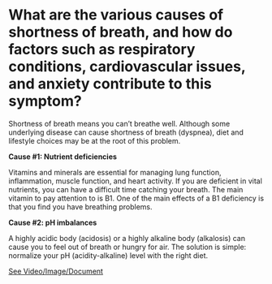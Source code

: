 # What are the various causes of shortness of breath, and how do factors such as respiratory conditions, cardiovascular issues, and anxiety contribute to this symptom?

Shortness of breath means you can’t breathe well. Although some underlying disease can cause shortness of breath (dyspnea), diet and lifestyle choices may be at the root of this problem.

**Cause #1: Nutrient deficiencies**

Vitamins and minerals are essential for managing lung function, inflammation, muscle function, and heart activity. If you are deficient in vital nutrients, you can have a difficult time catching your breath. The main vitamin to pay attention to is B1. One of the main effects of a B1 deficiency is that you find you have breathing problems.

**Cause #2: pH imbalances**

A highly acidic body (acidosis) or a highly alkaline body (alkalosis) can cause you to feel out of breath or hungry for air. The solution is simple: normalize your pH (acidity-alkaline) level with the right diet.

 [See Video/Image/Document](https://hls-player.drberg.com/asset?path=migrated-assets/the-7-causes-of-shortness-of-breath-drberg-on-breathing-problems)